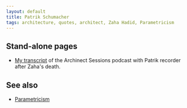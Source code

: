 ```yaml
---
layout: default
title: Patrik Schumacher
tags: architecture, quotes, architect, Zaha Hadid, Parametricism
---
```


## Stand-alone pages

* [My transcript](archinect_patrick_schumacher_podcast) of the Archinect
  Sessions podcast with Patrik recorder after Zaha's death.

## See also

* [Parametricism](parametricism)



